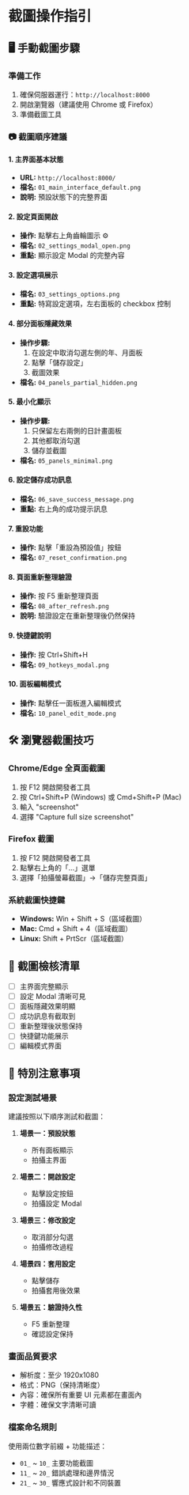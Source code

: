 # 截圖操作指引

## 🖥️ 手動截圖步驟

### 準備工作
1. 確保伺服器運行：`http://localhost:8000`
2. 開啟瀏覽器（建議使用 Chrome 或 Firefox）
3. 準備截圖工具

### 📷 截圖順序建議

#### 1. 主界面基本狀態
- **URL:** `http://localhost:8000/`
- **檔名:** `01_main_interface_default.png`
- **說明:** 預設狀態下的完整界面

#### 2. 設定頁面開啟
- **操作:** 點擊右上角齒輪圖示 ⚙️
- **檔名:** `02_settings_modal_open.png`
- **重點:** 顯示設定 Modal 的完整內容

#### 3. 設定選項展示
- **檔名:** `03_settings_options.png`
- **重點:** 特寫設定選項，左右面板的 checkbox 控制

#### 4. 部分面板隱藏效果
- **操作步驟:**
  1. 在設定中取消勾選左側的年、月面板
  2. 點擊「儲存設定」
  3. 截圖效果
- **檔名:** `04_panels_partial_hidden.png`

#### 5. 最小化顯示
- **操作步驟:**
  1. 只保留左右兩側的日計畫面板
  2. 其他都取消勾選
  3. 儲存並截圖
- **檔名:** `05_panels_minimal.png`

#### 6. 設定儲存成功訊息
- **檔名:** `06_save_success_message.png`
- **重點:** 右上角的成功提示訊息

#### 7. 重設功能
- **操作:** 點擊「重設為預設值」按鈕
- **檔名:** `07_reset_confirmation.png`

#### 8. 頁面重新整理驗證
- **操作:** 按 F5 重新整理頁面
- **檔名:** `08_after_refresh.png`
- **說明:** 驗證設定在重新整理後仍然保持

#### 9. 快捷鍵說明
- **操作:** 按 Ctrl+Shift+H
- **檔名:** `09_hotkeys_modal.png`

#### 10. 面板編輯模式
- **操作:** 點擊任一面板進入編輯模式
- **檔名:** `10_panel_edit_mode.png`

## 🛠️ 瀏覽器截圖技巧

### Chrome/Edge 全頁面截圖
1. 按 F12 開啟開發者工具
2. 按 Ctrl+Shift+P (Windows) 或 Cmd+Shift+P (Mac)
3. 輸入 "screenshot"
4. 選擇 "Capture full size screenshot"

### Firefox 截圖
1. 按 F12 開啟開發者工具
2. 點擊右上角的「...」選單
3. 選擇「拍攝螢幕截圖」→「儲存完整頁面」

### 系統截圖快捷鍵
- **Windows:** Win + Shift + S（區域截圖）
- **Mac:** Cmd + Shift + 4（區域截圖）
- **Linux:** Shift + PrtScr（區域截圖）

## 📝 截圖檢核清單

- [ ] 主界面完整顯示
- [ ] 設定 Modal 清晰可見
- [ ] 面板隱藏效果明顯
- [ ] 成功訊息有截取到
- [ ] 重新整理後狀態保持
- [ ] 快捷鍵功能展示
- [ ] 編輯模式界面

## 🎯 特別注意事項

### 設定測試場景
建議按照以下順序測試和截圖：

1. **場景一：預設狀態**
   - 所有面板顯示
   - 拍攝主界面

2. **場景二：開啟設定**
   - 點擊設定按鈕
   - 拍攝設定 Modal

3. **場景三：修改設定**
   - 取消部分勾選
   - 拍攝修改過程

4. **場景四：套用設定**
   - 點擊儲存
   - 拍攝套用後效果

5. **場景五：驗證持久性**
   - F5 重新整理
   - 確認設定保持

### 畫面品質要求
- 解析度：至少 1920x1080
- 格式：PNG（保持清晰度）
- 內容：確保所有重要 UI 元素都在畫面內
- 字體：確保文字清晰可讀

### 檔案命名規則
使用兩位數字前綴 + 功能描述：
- `01_` ~ `10_` 主要功能截圖
- `11_` ~ `20_` 錯誤處理和邊界情況
- `21_` ~ `30_` 響應式設計和不同裝置